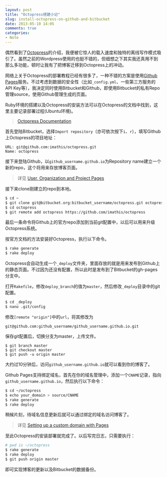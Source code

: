 ```yaml
---
layout: post
title: "Octopress搭建小记"
slug: install-octopress-on-github-and-bitbucket
date: 2013-05-10 14:05
comments: true
categories:
- Note
---
```


偶然看到了[Octopress](http://octopress.org/)的介绍，我便被它惊人的载入速度和独特的离线写作模式吸引了。虽然之前的Wordpress使用的也挺不错的，但细想之下其实我还真用不到那么多功能，顿时让我有了把博客迁移到Octopress上的冲动。

网络上关于Octopress的部署教程已经有很多了，一种不错的方案是使用[Github Pages](http://pages.github.com/)服务。不过考虑到数据的安全性（比如`_config.yml`、一些第三方服务的API Key等），我决定同时使用Bitbucket和Github，即使用Bitbucket的私有Repo管理source，使用Github管理生成的页面。

Ruby环境的搭建以及Octopress的安装方法可以在Octopress的文档中找到，这里主要记录部署过程(Ubuntu环境)。

> [Octopress Documentation](http://octopress.org/docs/)

<!-- more -->

首先登陆Bitbucket，选择`Import repository`（亦可依次按下`i`、`r`），填写Github上Octopress的项目地址：

```
URL: git@github.com:imathis/octopress.git
Name: octopress
```

接下来登陆Github，以`github_username.github.io`为Repository name建立一个新的repo，这个将用来存放博客页面。

> 详见 [User, Organization and Project Pages](https://help.github.com/articles/user-organization-and-project-pages)

接下来clone刚建立的repo到本地。

``` bash
$ cd ~
$ git clone git@bitbucket.org:bitbucket_username/octopress.git octopress
$ cd octopress
$ git remote add octopress https://github.com/imathis/octopress
```

最后一条命令将Github上的官方repo添加到当前git配置中，以后可以用来升级Octopress系统。

按官方文档的方法安装好Octopress，执行以下命令。

``` bash
$ rake generate
$ rake deploy
```

Octopress会自动生成一个`_deploy`文件夹，里面存放的就是用来发布到Github上的静态页面。不过因为还没有配置，所以此时是发布到了Bitbucket的gh-pages分支中。

打开`Rakefile`，修改`deploy_branch`的值为`master`，然后修改`_deploy`目录中的git配置。

``` bash
$ cd _deploy
$ nano .git/config
```

修改`[remote "origin"]`中的`url`，将其修改为

```
git@github.com:github_username/github_username.github.io.git
```

保存git配置后，切换分支为master，上传文件。

```
$ git branch master
$ git checkout master
$ git push -u origin master
```

大约过10分钟后，访问`github_username.github.io`就可以看到你的博客了。

Github Pages支持绑定域名，首先在你的域名管理中，添加一个`CNAME`记录，指向`github_username.github.io`，然后执行以下命令：

``` bash
$ cd ~/octopress
$ echo your_domain > source/CNAME
$ rake generate
$ rake deploy
```

稍候片刻，待域名信息更新后就可以通过绑定的域名访问博客了。

> 详见 [Setting up a custom domain with Pages](https://help.github.com/articles/setting-up-a-custom-domain-with-pages)

至此Octopress的安装部署就完成了。以后写完日志，只需要执行：

``` bash
# pwd is ~/octopress
$ rake generate
$ rake deploy
$ git push origin master
```

即可实现博客的更新以及Bitbucket的数据备份。